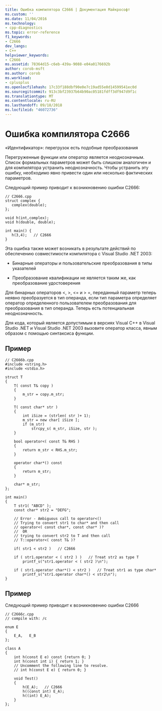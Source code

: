 ```yaml
---
title: Ошибка компилятора C2666 | Документация Майкрософт
ms.custom: ''
ms.date: 11/04/2016
ms.technology:
- cpp-diagnostics
ms.topic: error-reference
f1_keywords:
- C2666
dev_langs:
- C++
helpviewer_keywords:
- C2666
ms.assetid: 78364d15-c6eb-439a-9088-e04a0176692b
author: corob-msft
ms.author: corob
ms.workload:
- cplusplus
ms.openlocfilehash: 17c33f188dbf90e0e7c19ad55e0d14599541ec0d
ms.sourcegitcommit: 913c3bf23937b64b90ac05181fdff3df947d9f1c
ms.translationtype: MT
ms.contentlocale: ru-RU
ms.lasthandoff: 09/18/2018
ms.locfileid: "46072736"
---
```

# <a name="compiler-error-c2666"></a>Ошибка компилятора C2666

«Идентификатор»: перегрузок есть подобные преобразования

Перегруженные функции или оператор является неоднозначным.   Список формальных параметров может быть слишком аналогичен и для компилятора устранить неоднозначность.  Чтобы устранить эту ошибку, необходимо явно привести один или несколько фактических параметров.

Следующий пример приводит к возникновению ошибки C2666:

```
// C2666.cpp
struct complex {
   complex(double);
};

void h(int,complex);
void h(double, double);

int main() {
   h(3,4);   // C2666
}
```

Эта ошибка также может возникать в результате действий по обеспечению совместимости компилятора с Visual Studio .NET 2003:

- Бинарные операторы и пользовательские преобразования в типы указателей

- Преобразование квалификации не является таким же, как преобразование удостоверения

Для бинарных операторов \<, >, \<= и > =, переданный параметр теперь неявно преобразуется в тип операнда, если тип параметра определяет оператор определенного пользователем преобразования для преобразования в тип операнда. Теперь есть потенциальная неоднозначность.

Для кода, который является допустимым в версиях Visual C++ в Visual Studio .NET и Visual Studio .NET 2003 вызовите оператор класса, явным образом с помощью синтаксиса функции.

## <a name="example"></a>Пример

```
// C2666b.cpp
#include <string.h>
#include <stdio.h>

struct T
{
    T( const T& copy )
    {
        m_str = copy.m_str;
    }

    T( const char* str )
    {
        int iSize = (strlen( str )+ 1);
        m_str = new char[ iSize ];
        if (m_str)
            strcpy_s( m_str, iSize, str );
    }

    bool operator<( const T& RHS )
    {
        return m_str < RHS.m_str;
    }

    operator char*() const
    {
        return m_str;
    }

    char* m_str;
};

int main()
{
    T str1( "ABCD" );
    const char* str2 = "DEFG";

    // Error - Ambiguous call to operator<()
    // Trying to convert str1 to char* and then call
    // operator<( const char*, const char* )?
    //  OR
    // trying to convert str2 to T and then call
    // T::operator<( const T& )?

    if( str1 < str2 )   // C2666

    if ( str1.operator < ( str2 ) )   // Treat str2 as type T
        printf_s("str1.operator < ( str2 )\n");

    if ( str1.operator char*() < str2 )   // Treat str1 as type char*
        printf_s("str1.operator char*() < str2\n");
}
```

## <a name="example"></a>Пример

Следующий пример приводит к возникновению ошибки C2666

```
// C2666c.cpp
// compile with: /c

enum E
{
    E_A,   E_B
};

class A
{
    int h(const E e) const {return 0; }
    int h(const int i) { return 1; }
    // Uncomment the following line to resolve.
    // int h(const E e) { return 0; }

    void Test()
    {
        h(E_A);   // C2666
        h((const int) E_A);
        h((int) E_A);
    }
};
```